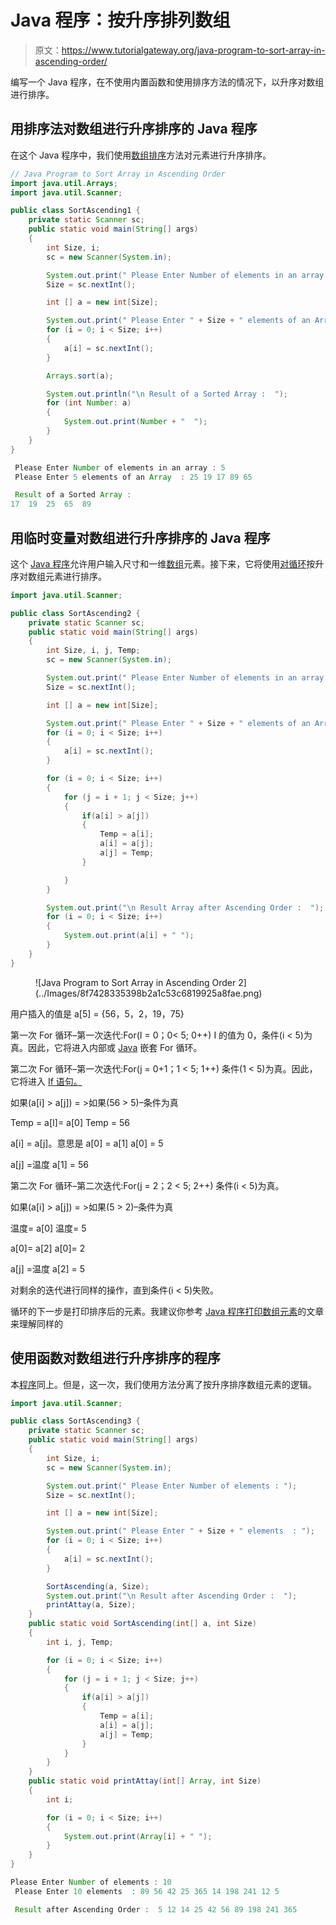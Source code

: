 # Java 程序：按升序排列数组

> 原文：<https://www.tutorialgateway.org/java-program-to-sort-array-in-ascending-order/>

编写一个 Java 程序，在不使用内置函数和使用排序方法的情况下，以升序对数组进行排序。

## 用排序法对数组进行升序排序的 Java 程序

在这个 Java 程序中，我们使用[数组排序](https://www.tutorialgateway.org/java-array-sort/)方法对元素进行升序排序。

```java
// Java Program to Sort Array in Ascending Order
import java.util.Arrays;
import java.util.Scanner;

public class SortAscending1 {
	private static Scanner sc;
	public static void main(String[] args) 
	{
		int Size, i;
		sc = new Scanner(System.in);

		System.out.print(" Please Enter Number of elements in an array : ");
		Size = sc.nextInt();	

		int [] a = new int[Size];

		System.out.print(" Please Enter " + Size + " elements of an Array  : ");
		for (i = 0; i < Size; i++)
		{
			a[i] = sc.nextInt();
		}

		Arrays.sort(a);

		System.out.println("\n Result of a Sorted Array :  ");
		for (int Number: a)
		{
			System.out.print(Number + "  ");
		}
	}
}
```

```java
 Please Enter Number of elements in an array : 5
 Please Enter 5 elements of an Array  : 25 19 17 89 65

 Result of a Sorted Array :  
17  19  25  65  89 
```

## 用临时变量对数组进行升序排序的 Java 程序

这个 [Java 程序](https://www.tutorialgateway.org/learn-java-programs/)允许用户输入尺寸和一维[数组](https://www.tutorialgateway.org/java-array/)元素。接下来，它将使用[对循环](https://www.tutorialgateway.org/java-for-loop/)按升序对数组元素进行排序。

```java
import java.util.Scanner;

public class SortAscending2 {
	private static Scanner sc;
	public static void main(String[] args) 
	{
		int Size, i, j, Temp;
		sc = new Scanner(System.in);

		System.out.print(" Please Enter Number of elements in an array : ");
		Size = sc.nextInt();	

		int [] a = new int[Size];

		System.out.print(" Please Enter " + Size + " elements of an Array  : ");
		for (i = 0; i < Size; i++)
		{
			a[i] = sc.nextInt();
		}

		for (i = 0; i < Size; i++)
		{
			for (j = i + 1; j < Size; j++)
			{
				if(a[i] > a[j])
				{
					Temp = a[i];
					a[i] = a[j];
					a[j] = Temp;
				}

			}
		}

		System.out.print("\n Result Array after Ascending Order :  ");
		for (i = 0; i < Size; i++)
		{
			System.out.print(a[i] + " ");
		}
	}
}
```

<figure class="wp-block-image">![Java Program to Sort Array in Ascending Order 2](../Images/8f7428335398b2a1c53c6819925a8fae.png)</figure>

用户插入的值是 a[5] = {56，5，2，19，75}

第一次 For 循环–第一次迭代:For(I = 0；0< 5; 0++)
I 的值为 0，条件(i < 5)为真。因此，它将进入内部或 [Java](https://www.tutorialgateway.org/java-tutorial/) 嵌套 For 循环。

第二次 For 循环–第一次迭代:For(j = 0+1；1 < 5; 1++)
条件(1 < 5)为真。因此，它将进入 [If 语句。](https://www.tutorialgateway.org/java-if-statement/)

如果(a[i] > a[j]) = >如果(56 > 5)–条件为真

Temp = a[I]= a[0]
Temp = 56

a[i] = a[j]。意思是 a[0] = a[1]
a[0] = 5

a[j] =温度
a[1] = 56

第二次 For 循环–第二次迭代:For(j = 2；2 < 5; 2++)
条件(i < 5)为真。

如果(a[i] > a[j]) = >如果(5 > 2)–条件为真

温度= a[0]
温度= 5

a[0]= a[2]
a[0]= 2

a[j] =温度
a[2] = 5

对剩余的迭代进行同样的操作，直到条件(i < 5)失败。

循环的下一步是打印排序后的元素。我建议你参考 [Java 程序打印数组元素](https://www.tutorialgateway.org/java-program-to-print-array-elements/)的文章来理解同样的

## 使用函数对数组进行升序排序的程序

本[程序](https://www.tutorialgateway.org/learn-java-programs/)同上。但是，这一次，我们使用方法分离了按升序排序数组元素的逻辑。

```java
import java.util.Scanner;

public class SortAscending3 {
	private static Scanner sc;
	public static void main(String[] args) 
	{
		int Size, i;
		sc = new Scanner(System.in);

		System.out.print(" Please Enter Number of elements : ");
		Size = sc.nextInt();	

		int [] a = new int[Size];

		System.out.print(" Please Enter " + Size + " elements  : ");
		for (i = 0; i < Size; i++)
		{
			a[i] = sc.nextInt();
		}

		SortAscending(a, Size);
		System.out.print("\n Result after Ascending Order :  ");
		printAttay(a, Size);
	}
	public static void SortAscending(int[] a, int Size)
	{
		int i, j, Temp;

		for (i = 0; i < Size; i++)
		{
			for (j = i + 1; j < Size; j++)
			{
				if(a[i] > a[j])
				{
					Temp = a[i];
					a[i] = a[j];
					a[j] = Temp;
				}			
			}
		}	
	}
	public static void printAttay(int[] Array, int Size)
	{
		int i;

		for (i = 0; i < Size; i++)
		{
			System.out.print(Array[i] + " ");
		}
	}
}
```

```java
Please Enter Number of elements : 10
 Please Enter 10 elements  : 89 56 42 25 365 14 198 241 12 5

 Result after Ascending Order :  5 12 14 25 42 56 89 198 241 365 
```